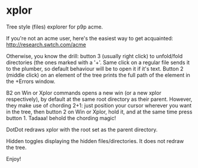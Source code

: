 xplor
=====

Tree style (files) explorer for p9p acme.
  
If you're not an acme user, here's the easiest way to get acquainted: http://research.swtch.com/acme

Otherwise, you know the drill: button 3 (usually right click) to unfold/fold
directories (the ones marked with a '+'.  Same click on a regular file
sends it to the plumber, so default behaviour will be to open it if
it's text.
Button 2 (middle click) on an element of the tree prints the full path
of the element in the +Errors window.

B2 on Win or Xplor commands opens a new win (or a
new xplor respectively), by default at the same root directory as
their parent.  However, they make use of chording 2+1: just position
your cursor wherever you want in the tree, then button 2 on Win or
Xplor, hold it, and at the same time press button 1.  Tadaaa!  behold
the chording magic!

DotDot redraws xplor with the root set as the parent directory.

Hidden toggles displaying the hidden files/directories. It does not redraw the tree.

Enjoy!
